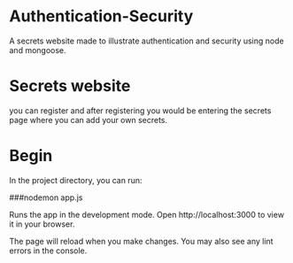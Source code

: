 # Authentication-Security
A secrets website made to illustrate authentication and security using node and mongoose.
# Secrets website 
you can register and after registering you would be entering the secrets page where you can add your own secrets.

# Begin
In the project directory, you can run:

###nodemon app.js

Runs the app in the development mode.
Open http://localhost:3000 to view it in your browser.

The page will reload when you make changes.
You may also see any lint errors in the console.
